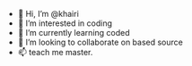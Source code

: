 - 👋 Hi, I’m @khairi
- 👀 I’m interested in coding
- 🌱 I’m currently learning coded
- 💞️ I’m looking to collaborate on based source
- 📫 teach me master.

<!---
khairian86/khairian86 is a ✨ special ✨ repository because its `README.md` (this file) appears on your GitHub profile.
You can click the Preview link to take a look at your changes.
--->
